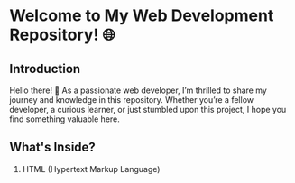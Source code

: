# Welcome to My Web Development Repository! 🌐
## Introduction
Hello there! 👋 As a passionate web developer, I’m thrilled to share my journey and knowledge in this repository. Whether you’re a fellow developer, a curious learner, or just stumbled upon this project, I hope you find something valuable here.

## What's Inside?
1. HTML (Hypertext Markup Language)
